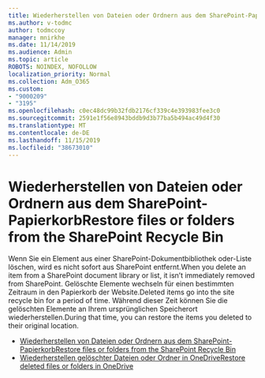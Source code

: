 ```yaml
---
title: Wiederherstellen von Dateien oder Ordnern aus dem SharePoint-Papierkorb
ms.author: v-todmc
author: todmccoy
manager: mnirkhe
ms.date: 11/14/2019
ms.audience: Admin
ms.topic: article
ROBOTS: NOINDEX, NOFOLLOW
localization_priority: Normal
ms.collection: Adm_O365
ms.custom:
- "9000209"
- "3195"
ms.openlocfilehash: c0ec48dc99b32fdb2176cf339c4e393983fee3c0
ms.sourcegitcommit: 2591e1f56e8943bddb9d3b77ba5b494ac49d4f30
ms.translationtype: MT
ms.contentlocale: de-DE
ms.lasthandoff: 11/15/2019
ms.locfileid: "38673010"
---
```

# <a name="restore-files-or-folders-from-the-sharepoint-recycle-bin"></a><span data-ttu-id="b74e3-102">Wiederherstellen von Dateien oder Ordnern aus dem SharePoint-Papierkorb</span><span class="sxs-lookup"><span data-stu-id="b74e3-102">Restore files or folders from the SharePoint Recycle Bin</span></span> 

<span data-ttu-id="b74e3-103">Wenn Sie ein Element aus einer SharePoint-Dokumentbibliothek oder-Liste löschen, wird es nicht sofort aus SharePoint entfernt.</span><span class="sxs-lookup"><span data-stu-id="b74e3-103">When you delete an item from a SharePoint document library or list, it isn’t immediately removed from SharePoint.</span></span> <span data-ttu-id="b74e3-104">Gelöschte Elemente wechseln für einen bestimmten Zeitraum in den Papierkorb der Website.</span><span class="sxs-lookup"><span data-stu-id="b74e3-104">Deleted items go into the site recycle bin for a period of time.</span></span> <span data-ttu-id="b74e3-105">Während dieser Zeit können Sie die gelöschten Elemente an Ihrem ursprünglichen Speicherort wiederherstellen.</span><span class="sxs-lookup"><span data-stu-id="b74e3-105">During that time, you can restore the items you deleted to their original location.</span></span>

- [<span data-ttu-id="b74e3-106">Wiederherstellen von Dateien oder Ordnern aus dem SharePoint-Papierkorb</span><span class="sxs-lookup"><span data-stu-id="b74e3-106">Restore files or folders from the SharePoint Recycle Bin</span></span>](https://support.office.com/article/Restore-items-in-the-Recycle-Bin-of-a-SharePoint-site-6df466b6-55f2-4898-8d6e-c0dff851a0be)
- [<span data-ttu-id="b74e3-107">Wiederherstellen gelöschter Dateien oder Ordner in OneDrive</span><span class="sxs-lookup"><span data-stu-id="b74e3-107">Restore deleted files or folders in OneDrive</span></span>](https://support.office.com/article/restore-deleted-files-or-folders-in-onedrive-949ada80-0026-4db3-a953-c99083e6a84f)

